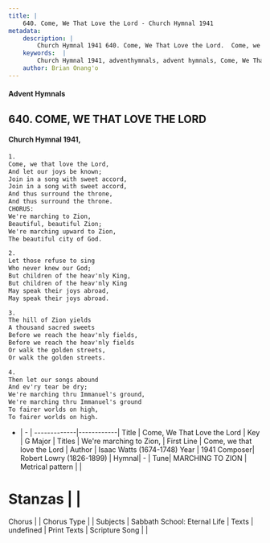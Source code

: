 ```yaml
---
title: |
    640. Come, We That Love the Lord - Church Hymnal 1941
metadata:
    description: |
        Church Hymnal 1941 640. Come, We That Love the Lord.  Come, we that love the Lord, And let our joys be known; Join in a song with sweet accord, Join in a song with sweet accord, And thus surround the throne, And thus surround the throne. CHORUS: We're marching to Zion, Beautiful, beautiful Zion; We're marching upward to Zion, The beautiful city of God. 
    keywords:  |
        Church Hymnal 1941, adventhymnals, advent hymnals, Come, We That Love the Lord, Come, we that love the Lord . We're marching to Zion,
    author: Brian Onang'o
---
```


#### Advent Hymnals
## 640. COME, WE THAT LOVE THE LORD
####  Church Hymnal 1941,

```txt
1.
Come, we that love the Lord,
And let our joys be known;
Join in a song with sweet accord,
Join in a song with sweet accord,
And thus surround the throne,
And thus surround the throne.
CHORUS:
We're marching to Zion,
Beautiful, beautiful Zion;
We're marching upward to Zion,
The beautiful city of God.

2.
Let those refuse to sing
Who never knew our God;
But children of the heav'nly King,
But children of the heav'nly King
May speak their joys abroad,
May speak their joys abroad.

3.
The hill of Zion yields
A thousand sacred sweets
Before we reach the heav'nly fields,
Before we reach the heav'nly fields
Or walk the golden streets,
Or walk the golden streets.

4.
Then let our songs abound
And ev'ry tear be dry;
We're marching thru Immanuel's ground,
We're marching thru Immanuel's ground
To fairer worlds on high,
To fairer worlds on high.

```

- |   -  |
-------------|------------|
Title | Come, We That Love the Lord |
Key | G Major |
Titles | We're marching to Zion, |
First Line | Come, we that love the Lord  |
Author | Isaac Watts (1674-1748)
Year | 1941
Composer| Robert Lowry (1826-1899) |
Hymnal|  - |
Tune| MARCHING TO ZION |
Metrical pattern | |
# Stanzas |  |
Chorus |  |
Chorus Type |  |
Subjects | Sabbath School: Eternal Life |
Texts | undefined |
Print Texts | 
Scripture Song |  |
    

